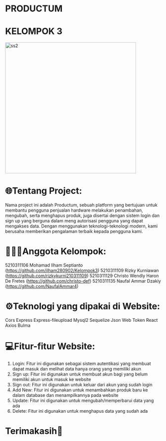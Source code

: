 # PRODUCTUM

# KELOMPOK 3

<img width="422" alt="ss2" src="https://github.com/ilham280902/Kelompok3/assets/125546054/192139c2-05d5-4c43-9177-c488036f2237">

# 🌐Tentang Project:

Nama project ini adalah Productum, sebuah platform yang bertujuan untuk membantu pengguna penjualan hardware melakukan penambahan, mengubah, serta menghapus produk, juga disertai dengan sistem login dan sign up yang berguna dalam meng autorisasi pengguna yang dapat mengakses data. Dengan menggunakan teknologi-teknologi modern, kami berusaha memberikan pengalaman terbaik kepada pengguna kami.

# 👨🏻‍💻Anggota Kelompok:

5210311106 Mohamad Ilham Septianto (https://github.com/ilham280902/Kelompok3)
5210311109 Rizky Kurniawan (https://github.com/rizkykurni210311109)
5210311129 Christo Wendly Haron De Fretes (https://github.com/christo-def)
5210311135 Naufal Ammar Dzakiy (https://github.com/NaufalAmmar4)

# ⚙️Teknologi yang dipakai di Website:

Cors
Express
Express-fileupload
Mysql2
Sequelize
Json Web Token
React
Axios
Bulma

# 💻Fitur-fitur Website:

1. Login: Fitur ini digunakan sebagai sistem autentikasi yang membuat dapat masuk dan melihat data hanya orang yang memiliki akun
2. Sign up: Fitur ini digunakan untuk membuat akun bagi yang belum memiliki akun untuk masuk ke website
3. Sign out: Fitur ini digunakan untuk keluar dari akun yang sudah login
4. Add New: Fitur ini digunakan untuk menambahkan produk baru ke dalam database dan menampilkannya pada website
5. Update: Fitur ini digunakan untuk mengubah/memperbarui data yang ada
6. Delete: Fitur ini digunakan untuk menghapus data yang sudah ada

# Terimakasih👋

